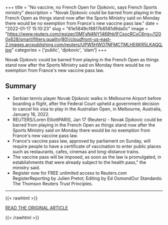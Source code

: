 +++
title = "No vaccine, no French Open for Djokovic, says French Sports ministry"
description = "Novak Djokovic could be barred from playing in the French Open as things stand now after the Sports Ministry said on Monday there would be no exemption from France's new vaccine pass law."
date = "2022-01-17 15:10:23"
slug = "61e5849cf8817b6581d9da0c"
image = "https://www.reuters.com/resizer/0MFsN4NY1469hb1FCsocRCxC6ng=/1200x628/smart/filters:quality(80)/cloudfront-us-east-2.images.arcpublishing.com/reuters/UPW5HWO7NFMCTMLHE6KR5LKAQQ.jpg"
categories = ['public', 'djokovic', 'slam']
+++

Novak Djokovic could be barred from playing in the French Open as things stand now after the Sports Ministry said on Monday there would be no exemption from France's new vaccine pass law.

## Summary

- Serbian tennis player Novak Djokovic walks in Melbourne Airport before boarding a flight, after the Federal Court upheld a government decision to cancel his visa to play in the Australian Open, in Melbourne, Australia, January 16, 2022.
- REUTERS/Loren ElliottPARIS, Jan 17 (Reuters) - Novak Djokovic could be barred from playing in the French Open as things stand now after the Sports Ministry said on Monday there would be no exemption from France's new vaccine pass law.
- France's vaccine pass law, approved by parliament on Sunday, will require people to have a certificate of vaccination to enter public places such as restaurants, cafes, cinemas and long-distance trains.
- The vaccine pass will be imposed, as soon as the law is promulgated, in establishments that were already subject to the health pass," the ministry said.
- Register now for FREE unlimited access to Reuters.com RegisterReporting by Julien Pretot; Editing by Ed OsmondOur Standards: The Thomson Reuters Trust Principles.

---

{{< rawhtml >}}
  <p class="article-category">
    <a target="_blank" href="https://www.reuters.com/lifestyle/sports/no-vaccine-no-french-open-djokovic-says-french-sports-ministry-2022-01-17/">READ THE ORIGINAL ARTICLE</a>
  </p>
{{< /rawhtml >}}
